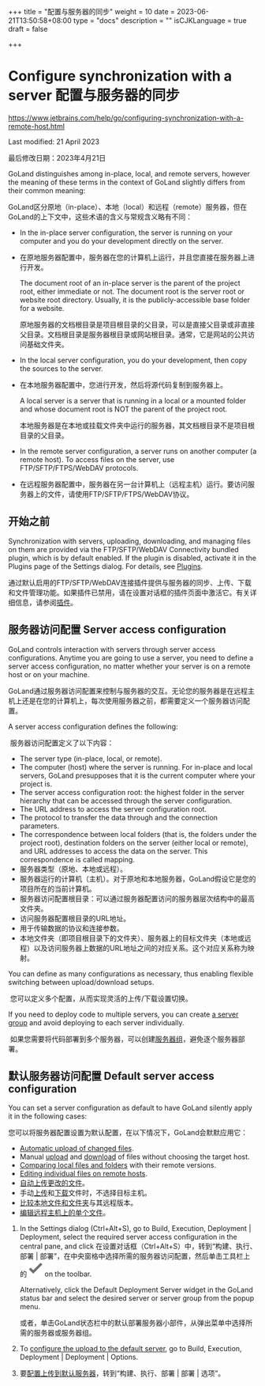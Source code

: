 +++
title = "配置与服务器的同步"
weight = 10
date = 2023-06-21T13:50:58+08:00
type = "docs"
description = ""
isCJKLanguage = true
draft = false

+++
# Configure synchronization with a server﻿ 配置与服务器的同步

https://www.jetbrains.com/help/go/configuring-synchronization-with-a-remote-host.html

Last modified: 21 April 2023

最后修改日期：2023年4月21日

GoLand distinguishes among in-place, local, and remote servers, however the meaning of these terms in the context of GoLand slightly differs from their common meaning:

​	GoLand区分原地（in-place）、本地（local）和远程（remote）服务器，但在GoLand的上下文中，这些术语的含义与常规含义略有不同：

- In the in-place server configuration, the server is running on your computer and you do your development directly on the server.

- 在原地服务器配置中，服务器在您的计算机上运行，并且您直接在服务器上进行开发。

  The document root of an in-place server is the parent of the project root, either immediate or not. The document root is the server root or website root directory. Usually, it is the publicly-accessible base folder for a website.

  原地服务器的文档根目录是项目根目录的父目录，可以是直接父目录或非直接父目录。文档根目录是服务器根目录或网站根目录。通常，它是网站的公共访问基础文件夹。

- In the local server configuration, you do your development, then copy the sources to the server.

- 在本地服务器配置中，您进行开发，然后将源代码复制到服务器上。

  A local server is a server that is running in a local or a mounted folder and whose document root is NOT the parent of the project root.

  本地服务器是在本地或挂载文件夹中运行的服务器，其文档根目录不是项目根目录的父目录。

- In the remote server configuration, a server runs on another computer (a remote host). To access files on the server, use FTP/SFTP/FTPS/WebDAV protocols.

- 在远程服务器配置中，服务器在另一台计算机上（远程主机）运行。要访问服务器上的文件，请使用FTP/SFTP/FTPS/WebDAV协议。


## 开始之前

Synchronization with servers, uploading, downloading, and managing files on them are provided via the FTP/SFTP/WebDAV Connectivity bundled plugin, which is by default enabled. If the plugin is disabled, activate it in the Plugins page of the Settings dialog. For details, see [Plugins](https://www.jetbrains.com/help/go/managing-plugins.html).

​	通过默认启用的FTP/SFTP/WebDAV连接插件提供与服务器的同步、上传、下载和文件管理功能。如果插件已禁用，请在设置对话框的插件页面中激活它。有关详细信息，请参阅[插件](https://www.jetbrains.com/help/go/managing-plugins.html)。

## 服务器访问配置 Server access configuration﻿

GoLand controls interaction with servers through server access configurations. Anytime you are going to use a server, you need to define a server access configuration, no matter whether your server is on a remote host or on your machine.

​	GoLand通过服务器访问配置来控制与服务器的交互。无论您的服务器是在远程主机上还是在您的计算机上，每次使用服务器之前，都需要定义一个服务器访问配置。

A server access configuration defines the following:

​	服务器访问配置定义了以下内容： 

- The server type (in-place, local, or remote).
- The computer (host) where the server is running. For in-place and local servers, GoLand presupposes that it is the current computer where your project is.
- The server access configuration root: the highest folder in the server hierarchy that can be accessed through the server configuration.
- The URL address to access the server configuration root.
- The protocol to transfer the data through and the connection parameters.
- The correspondence between local folders (that is, the folders under the project root), destination folders on the server (either local or remote), and URL addresses to access the data on the server. This correspondence is called mapping.
- 服务器类型（原地、本地或远程）。
- 服务器运行的计算机（主机）。对于原地和本地服务器，GoLand假设它是您的项目所在的当前计算机。
- 服务器访问配置根目录：可以通过服务器配置访问的服务器层次结构中的最高文件夹。
- 访问服务器配置根目录的URL地址。
- 用于传输数据的协议和连接参数。
- 本地文件夹（即项目根目录下的文件夹）、服务器上的目标文件夹（本地或远程）以及访问服务器上数据的URL地址之间的对应关系。这个对应关系称为映射。

You can define as many configurations as necessary, thus enabling flexible switching between upload/download setups.

​	您可以定义多个配置，从而实现灵活的上传/下载设置切换。

If you need to deploy code to multiple servers, you can create [a server group](https://www.jetbrains.com/help/go/server-groups.html) and avoid deploying to each server individually.

​	如果您需要将代码部署到多个服务器，可以创建[服务器组](https://www.jetbrains.com/help/go/server-groups.html)，避免逐个服务器部署。

## 默认服务器访问配置 Default server access configuration﻿

You can set a server configuration as default to have GoLand silently apply it in the following cases:

​	您可以将服务器配置设置为默认配置，在以下情况下，GoLand会默默应用它： 

- [Automatic upload of changed files](https://www.jetbrains.com/help/go/uploading-and-downloading-files.html#automaticUploadOnUpdate).
- Manual [upload](https://www.jetbrains.com/help/go/uploading-and-downloading-files.html#manually) and [download](https://www.jetbrains.com/help/go/uploading-and-downloading-files.html#download_file_folder) of files without choosing the target host.
- [Comparing local files and folders](https://www.jetbrains.com/help/go/comparing-deployed-files-and-folders-with-their-local-versions.html) with their remote versions.
- [Editing individual files on remote hosts](https://www.jetbrains.com/help/go/editing-individual-files-on-remote-hosts.html).
- [自动上传更改的文件](https://www.jetbrains.com/help/go/uploading-and-downloading-files.html#automaticUploadOnUpdate)。
- 手动[上传](https://www.jetbrains.com/help/go/uploading-and-downloading-files.html#manually)和[下载](https://www.jetbrains.com/help/go/uploading-and-downloading-files.html#download_file_folder)文件时，不选择目标主机。
- [比较本地文件和文件夹](https://www.jetbrains.com/help/go/comparing-deployed-files-and-folders-with-their-local-versions.html)与其远程版本。
- [编辑远程主机上的单个文件](https://www.jetbrains.com/help/go/editing-individual-files-on-remote-hosts.html)。

1. In the Settings dialog (Ctrl+Alt+S), go to Build, Execution, Deployment | Deployment, select the required server access configuration in the central pane, and click 在设置对话框（Ctrl+Alt+S）中，转到“构建、执行、部署 | 部署”，在中央窗格中选择所需的服务器访问配置，然后单击工具栏上的![the Use as default button](index_img/app.actions.setDefault.svg) on the toolbar.

   Alternatively, click the Default Deployment Server widget in the GoLand status bar and select the desired server or server group from the popup menu.

   或者，单击GoLand状态栏中的默认部署服务器小部件，从弹出菜单中选择所需的服务器或服务器组。

2. To [configure the upload to the default server](https://www.jetbrains.com/help/go/uploading-and-downloading-files.html), go to Build, Execution, Deployment | Deployment | Options.

3. 要[配置上传到默认服务器](https://www.jetbrains.com/help/go/uploading-and-downloading-files.html)，转到“构建、执行、部署 | 部署 | 选项”。
